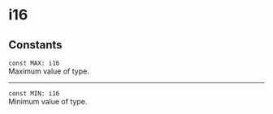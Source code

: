 # i16

## Constants
`const MAX: i16`\
Maximum value of type.

---

`const MIN: i16`\
Minimum value of type. 